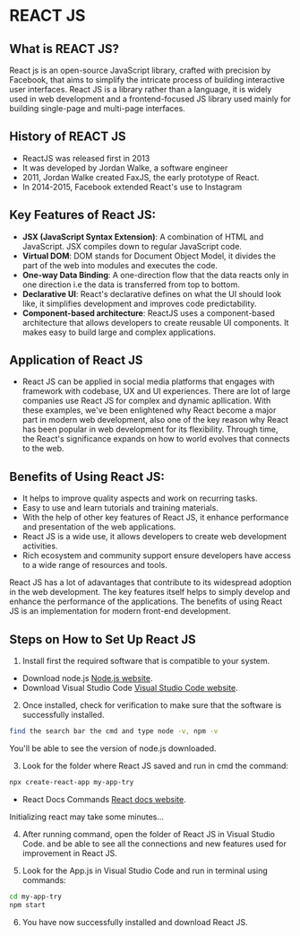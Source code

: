 # REACT JS 

## What is REACT JS?

React js is an open-source JavaScript library, crafted with precision by Facebook, that aims to simplify the intricate process of building interactive user interfaces.
React JS is a library rather than a language, it is widely used in web development and a frontend-focused JS library used mainly for building single-page and multi-page interfaces.

## History of REACT JS
- ReactJS was released first in 2013
- It was developed by Jordan Walke, a software engineer 
- 2011, Jordan Walke created FaxJS, the early prototype of React.
- In 2014-2015, Facebook extended React's use to Instagram

## Key Features of React JS:
- **JSX (JavaScript Syntax Extension)**:
A combination of HTML and JavaScript. JSX compiles down to regular JavaScript code.
- **Virtual DOM**: 
DOM stands for Document Object Model, it divides the part of the web into modules and executes the code.
- **One-way Data Binding**:
A one-direction flow that the data reacts only in one direction i.e the data is transferred from top to bottom.
- **Declarative UI**:
React's declarative defines on what the UI should look like, it simplifies development and improves code predictability.
- **Component-based architecture**:
ReactJS uses a component-based architecture that allows developers to create reusable UI components. It makes easy to build large and complex applications.

## Application of React JS
- React JS can be applied in social media platforms that engages with framework with codebase, UX and UI experiences.
 There are lot of large companies use React JS for complex and dynamic apllication. With these examples, we've been enlightened 
 why React become a major part in modern web development, also one of the key reason why React has been popular in web development for its flexibility.
Through time, the React's significance expands on how to world evolves that connects to the web.


## Benefits of Using React JS:

- It helps to improve quality aspects and work on recurring tasks.
- Easy to use and learn tutorials and training materials.
- With the help of other key features of React JS, it enhance performance and presentation of the web applications.
- React JS is a wide use, it allows developers to create web development activities.
- Rich ecosystem and community support ensure developers have access to a wide range of resources and tools. 

React JS has a lot of adavantages that contribute to its widespread adoption in the web development. The key features itself helps to simply develop and enhance the performance of the applications.
The benefits of using React JS is an implementation for modern front-end development.

## Steps on How to Set Up React JS

1. Install first the required software that is compatible to your system.
- Download node.js [Node.js website](https://nodejs.org/).
- Download Visual Studio Code [Visual Studio Code website](https://code.visualstudio.com/).

2. Once installed, check for verification to make sure that the software is successfully installed.
```bash
find the search bar the cmd and type node -v, npm -v
```
You'll be able to see the version of node.js downloaded.

3. Look for the folder where React JS saved and run in cmd the command:
```bash
npx create-react-app my-app-try
```
- React Docs Commands [React docs website](https://legacy.reactjs.org/).

Initializing react may take some minutes...

4. After running command, open the folder of React JS in Visual Studio Code.
and be able to see all the connections and new features used for improvement in React JS.

5. Look for the App.js in Visual Studio Code and run in terminal using commands:
```bash
cd my-app-try
npm start
```
6. You have now successfully installed and download React JS.











